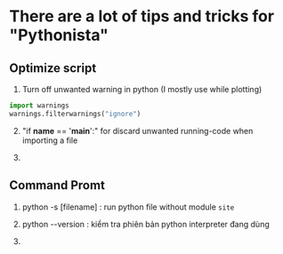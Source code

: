 # There are a lot of tips and tricks for "Pythonista"

## Optimize script

1. Turn off unwanted warning in python (I mostly use while plotting)

``` Python
import warnings
warnings.filterwarnings("ignore")
```

2. "if __name__ == '__main__':" for discard unwanted running-code when importing a file

3. 

## Command Promt

1. python -s [filename] : run python file without module `site`

2. python --version : kiểm tra phiên bản python interpreter đang dùng

3.